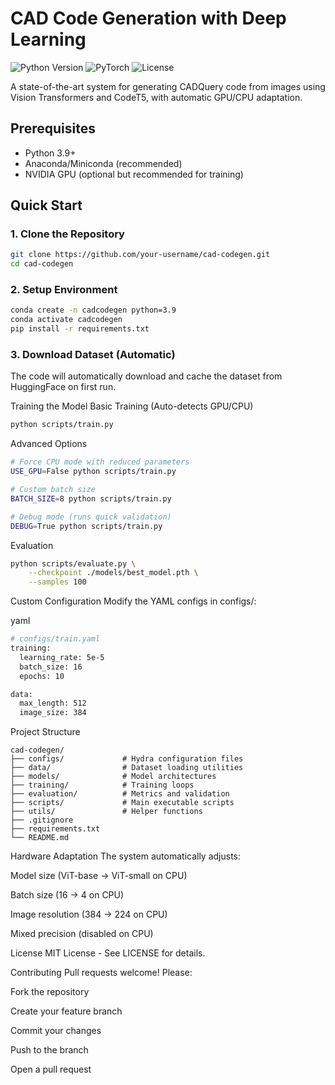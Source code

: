 # CAD Code Generation with Deep Learning

![Python Version](https://img.shields.io/badge/python-3.9%2B-blue)
![PyTorch](https://img.shields.io/badge/PyTorch-2.1%2B-orange)
![License](https://img.shields.io/badge/license-MIT-green)

A state-of-the-art system for generating CADQuery code from images using Vision Transformers and CodeT5, with automatic GPU/CPU adaptation.

## Prerequisites

- Python 3.9+
- Anaconda/Miniconda (recommended)
- NVIDIA GPU (optional but recommended for training)

## Quick Start

### 1. Clone the Repository
```bash
git clone https://github.com/your-username/cad-codegen.git
cd cad-codegen
```
### 2. Setup Environment
```bash
conda create -n cadcodegen python=3.9
conda activate cadcodegen
pip install -r requirements.txt
```
### 3. Download Dataset (Automatic)
The code will automatically download and cache the dataset from HuggingFace on first run.

Training the Model
Basic Training (Auto-detects GPU/CPU)
```bash
python scripts/train.py
```
Advanced Options
```bash
# Force CPU mode with reduced parameters
USE_GPU=False python scripts/train.py

# Custom batch size
BATCH_SIZE=8 python scripts/train.py

# Debug mode (runs quick validation)
DEBUG=True python scripts/train.py
```
Evaluation
```bash
python scripts/evaluate.py \
    --checkpoint ./models/best_model.pth \
    --samples 100
```
Custom Configuration
Modify the YAML configs in configs/:

yaml
```bash
# configs/train.yaml
training:
  learning_rate: 5e-5
  batch_size: 16
  epochs: 10

data:
  max_length: 512
  image_size: 384
```
Project Structure
```text
cad-codegen/
├── configs/             # Hydra configuration files
├── data/                # Dataset loading utilities
├── models/              # Model architectures
├── training/            # Training loops
├── evaluation/          # Metrics and validation
├── scripts/             # Main executable scripts
├── utils/               # Helper functions
├── .gitignore
├── requirements.txt
└── README.md
```
Hardware Adaptation
The system automatically adjusts:

Model size (ViT-base → ViT-small on CPU)

Batch size (16 → 4 on CPU)

Image resolution (384 → 224 on CPU)

Mixed precision (disabled on CPU)

License
MIT License - See LICENSE for details.

Contributing
Pull requests welcome! Please:

Fork the repository

Create your feature branch

Commit your changes

Push to the branch

Open a pull request


